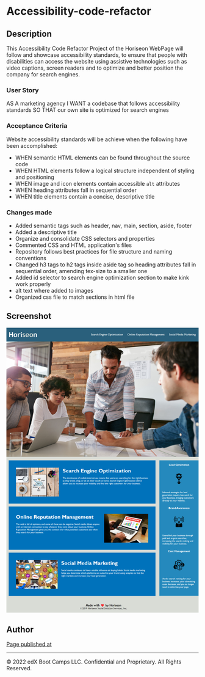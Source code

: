 # Accessibility-code-refactor

## Description 

This Accessibility Code Refactor Project of the Horiseon WebPage will follow and showcase accessibility standards, to ensure that people with disabilities can access the website using assistive technologies such as video captions, screen readers and to optimize and better position the company for search engines. 


### User Story

AS A marketing agency
I WANT a codebase that follows accessibility standards
SO THAT our own site is optimized for search engines


### Acceptance Criteria

Website accessibility standards will be achieve when the following have been accomplished:

* WHEN semantic HTML elements can be found throughout the source code
* WHEN HTML elements follow a logical structure independent of styling and positioning
* WHEN image and icon elements contain accessible `alt` attributes
* WHEN heading attributes fall in sequential order
* WHEN title elements contain a concise, descriptive title


### Changes made

- Added semantic tags such as header, nav, main, section, aside, footer
- Added a descriptive title
- Organize and consolidate CSS selectors and properties 
- Commented CSS and HTML application's files 
- Repository follows best practices for file structure and naming conventions
- Changed h3 tags to h2 tags inside aside tag so heading attributes fall in sequential order, amending tex-size to a smaller one
- Added id selector to search engine optimization section to make kink work properly
- alt text where added to images 
- Organized css file to match sections in html file


## Screenshot

![Horiseon WebPage screenshot](assets\images\Screenshot-2022-12-05-144001.png)


## Author

[Page published at](https://smguerra.github.io/accessibility-code-refactor/)

 ---
© 2022 edX Boot Camps LLC. Confidential and Proprietary. All Rights Reserved.
